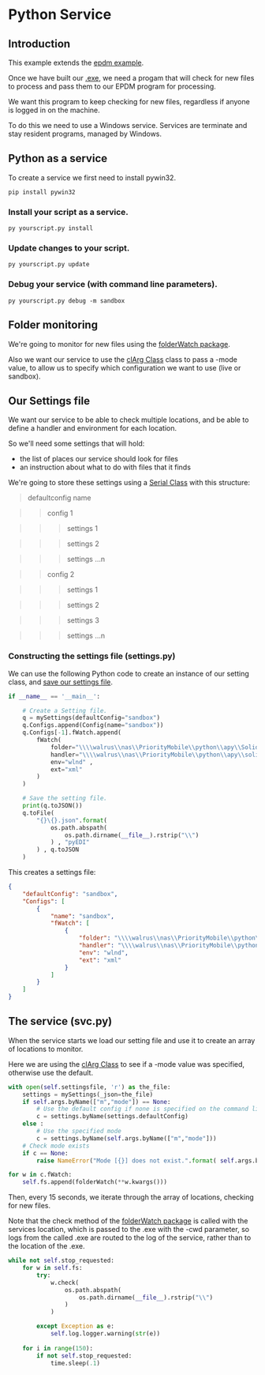# Python Service

## Introduction

This example extends the [epdm example](../../../main/docs/epdm.md "epdm example").

Once we have built our [.exe](../../../../tree/main/transport/cl "Command Line Transport"), we need a progam that will check for new files to process and pass them to our EPDM program for processing.

We want this program to keep checking for new files, regardless if anyone is logged in on the machine. 

To do this we need to use a Windows service. Services are terminate and stay resident programs, managed by Windows.

## Python as a service
To create a service we first need to install pywin32.
```
pip install pywin32

```
### Install your script as a service.
```
py yourscript.py install

```
### Update changes to your script.
```
py yourscript.py update

```
### Debug your service (with command line parameters).
```
py yourscript.py debug -m sandbox

```

## Folder monitoring
We're going to monitor for new files using the [folderWatch package](../../../main/docs/cl.md#folderWatch "folderWatch package").

Also we want our service to use the [clArg Class](../../../main/docs/cl.md "clArg Class") class to pass a -mode value, to allow us to specify which configuration we want to use (live or sandbox).

## Our Settings file

We want our service to be able to check multiple locations, and be able to define a handler and environment for each location.

So we'll need some settings that will hold:
- the list of places our service should look for files
- an instruction about what to do with files that it finds

We're going to store these settings using a [Serial Class](../../../main/docs/serial.md "Serial Class") with this structure:

> defaultconfig name

> > config 1

> > > settings 1

> > > settings 2

> > > settings ...n

> > config 2

> > > settings 1

> > > settings 2

> > > settings 3

> > > settings ...n

### Constructing the settings file (settings.py)
We can use the following Python code to create an instance of our setting class, and [save our settings file](../../../main/docs/serialmethods.md "Serial Package").
```python
if __name__ == '__main__': 

    # Create a Setting file.
    q = mySettings(defaultConfig="sandbox")
    q.Configs.append(Config(name="sandbox"))
    q.Configs[-1].fWatch.append(
        fWatch(
            folder="\\\\walrus\\nas\\PriorityMobile\\python\\apy\\SolidWorks\\" , 
            handler="\\\\walrus\\nas\\PriorityMobile\\python\\apy\\solidworks.exe" , 
            env="wlnd" , 
            ext="xml"
        )
    )    

    # Save the setting file.
    print(q.toJSON())
    q.toFile(
        "{}\{}.json".format(
            os.path.abspath(
                os.path.dirname(__file__).rstrip("\\")
            ) , "pyEDI"
        ) , q.toJSON
    )    
```

This creates a settings file:
```json
{
    "defaultConfig": "sandbox",
    "Configs": [
        {
            "name": "sandbox",
            "fWatch": [
                {
                    "folder": "\\\\walrus\\nas\\PriorityMobile\\python\\apy\\SolidWorks\\",
                    "handler": "\\\\walrus\\nas\\PriorityMobile\\python\\apy\\solidworks.exe",
                    "env": "wlnd",
                    "ext": "xml"
                }
            ]
        }
    ]
}

```

## The service (svc.py)

When the service starts we load our setting file and use it to create an array of locations to monitor.

Here we are using the [clArg Class](../../../main/docs/cl.md "clArg Class") to see if a -mode value was specified, otherwise use the default.

```python
with open(self.settingsfile, 'r') as the_file:        
    settings = mySettings(_json=the_file)
    if self.args.byName(["m","mode"]) == None:
        # Use the default config if none is specified on the command line
        c = settings.byName(settings.defaultConfig)
    else :
        # Use the specified mode
        c = settings.byName(self.args.byName(["m","mode"]))
    # Check mode exists
    if c == None:
        raise NameError("Mode [{}] does not exist.".format( self.args.byName(["m","mode"]) ) )

for w in c.fWatch:
    self.fs.append(folderWatch(**w.kwargs()))

```

Then, every 15 seconds, we iterate through the array of locations, checking for new files.

Note that the check method of the [folderWatch package](../../../main/docs/cl.md#folderWatch "folderWatch package") is called with the services location, which is passed to the .exe with the -cwd parameter, so logs from the called .exe are routed to the log of the service, rather than to the location of the .exe.
```python
while not self.stop_requested:
    for w in self.fs:
        try:
            w.check(            
                os.path.abspath(
                    os.path.dirname(__file__).rstrip("\\")
                )
            )

        except Exception as e:
            self.log.logger.warning(str(e))
                    
    for i in range(150):
        if not self.stop_requested:
            time.sleep(.1)
```